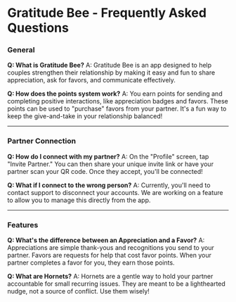 # Gratitude Bee - Frequently Asked Questions

### General

**Q: What is Gratitude Bee?**
A: Gratitude Bee is an app designed to help couples strengthen their relationship by making it easy and fun to share appreciation, ask for favors, and communicate effectively.

**Q: How does the points system work?**
A: You earn points for sending and completing positive interactions, like appreciation badges and favors. These points can be used to "purchase" favors from your partner. It's a fun way to keep the give-and-take in your relationship balanced!

---

### Partner Connection

**Q: How do I connect with my partner?**
A: On the "Profile" screen, tap "Invite Partner." You can then share your unique invite link or have your partner scan your QR code. Once they accept, you'll be connected!

**Q: What if I connect to the wrong person?**
A: Currently, you'll need to contact support to disconnect your accounts. We are working on a feature to allow you to manage this directly from the app.

---

### Features

**Q: What's the difference between an Appreciation and a Favor?**
A: Appreciations are simple thank-yous and recognitions you send to your partner. Favors are requests for help that cost favor points. When your partner completes a favor for you, they earn those points.

**Q: What are Hornets?**
A: Hornets are a gentle way to hold your partner accountable for small recurring issues. They are meant to be a lighthearted nudge, not a source of conflict. Use them wisely! 